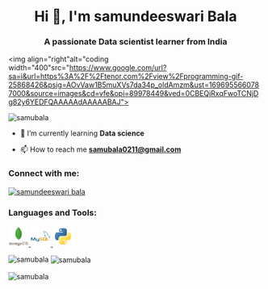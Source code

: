 <h1 align="center">Hi 👋, I'm samundeeswari Bala</h1>
<h3 align="center">A passionate Data scientist learner from India</h3>

<img align="right"alt="coding width="400"src="https://www.google.com/url?sa=i&url=https%3A%2F%2Ftenor.com%2Fview%2Fprogramming-gif-25868426&psig=AOvVaw1B5muXVs7da34p_oldAmzm&ust=1696955660787000&source=images&cd=vfe&opi=89978449&ved=0CBEQjRxqFwoTCNjDg82y6YEDFQAAAAAdAAAAABAJ">

<p align="left"> <img src="https://komarev.com/ghpvc/?username=samubala&label=Profile%20views&color=0e75b6&style=flat" alt="samubala" /> </p>

- 🌱 I’m currently learning **Data science**

- 📫 How to reach me **samubala0211@gmail.com**

<h3 align="left">Connect with me:</h3>
<p align="left">
<a href="https://linkedin.com/in/samundeeswari bala" target="blank"><img align="center" src="https://raw.githubusercontent.com/rahuldkjain/github-profile-readme-generator/master/src/images/icons/Social/linked-in-alt.svg" alt="samundeeswari bala" height="30" width="40" /></a>
</p>

<h3 align="left">Languages and Tools:</h3>
<p align="left"> <a href="https://www.mongodb.com/" target="_blank" rel="noreferrer"> <img src="https://raw.githubusercontent.com/devicons/devicon/master/icons/mongodb/mongodb-original-wordmark.svg" alt="mongodb" width="40" height="40"/> </a> <a href="https://www.mysql.com/" target="_blank" rel="noreferrer"> <img src="https://raw.githubusercontent.com/devicons/devicon/master/icons/mysql/mysql-original-wordmark.svg" alt="mysql" width="40" height="40"/> </a> <a href="https://www.python.org" target="_blank" rel="noreferrer"> <img src="https://raw.githubusercontent.com/devicons/devicon/master/icons/python/python-original.svg" alt="python" width="40" height="40"/> </a> </p>

<p><img align="left" src="https://github-readme-stats.vercel.app/api/top-langs?username=samubala&show_icons=true&locale=en&layout=compact" alt="samubala" /></p>

<p>&nbsp;<img align="center" src="https://github-readme-stats.vercel.app/api?username=samubala&show_icons=true&locale=en" alt="samubala" /></p>

<p><img align="center" src="https://github-readme-streak-stats.herokuapp.com/?user=samubala&" alt="samubala" /></p>
